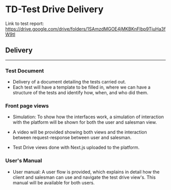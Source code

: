 # TD-Test Drive Delivery

Link to test report: https://drive.google.com/drive/folders/1SAmzdMGOE4jMKBKnFlbp9TjuHa3fW9tI

## Delivery
---
### Test Document
- Delivery of a document detailing the tests carried out.
- Each test will have a template to be filled in, where we can have a structure of the tests and identify how, when, and who did them.


### Front page views
- Simulation: 
 To show how the interfaces work, a simulation of interaction with the platform will be shown for both the user and salesman view.
- A video will be provided showing both views and the interaction between request-response between user and salesman.

- Test Drive views done with Next.js uploaded to the platform.



### User's Manual
- User manual:
A user flow is provided, which explains in detail how the client and salesman can use and navigate the test drive view's. This manual will be available for both users.



